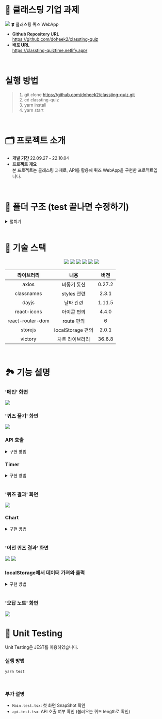 # 🎉 클래스팅 기업 과제
<img src="https://user-images.githubusercontent.com/97458345/193476019-b9ff5fae-f9dc-4067-91f8-071106d75b0e.jpg">
🍀 클래스팅 퀴즈 WebApp

- **Github Repository URL** <br/> https://github.com/doheek2/classting-quiz
- **배포 URL** <br/> https://classting-quiztime.netlify.app/

<br/>

# 실행 방법
>1. git clone https://github.com/doheek2/classting-quiz.git
>2. cd classting-quiz
>3. yarn install
>4. yarn start

<br/>

# 🗂 프로젝트 소개
- **개발 기간** 22.09.27 - 22.10.04
- **프로젝트 개요** <br/>
본 프로젝트는 클래스팅 과제로, API를 활용해 퀴즈 WebApp을 구현한 프로젝트입니다.


<br/>

# 📁 폴더 구조 (test 끝나면 수정하기)
<details>
    <summary>펼치기</summary>
📦src<br/>
 ┣ 📂assets<br/>
 ┃ ┗ 📂svg<br/>
 ┃ ┃ ┣ 📜.DS_Store<br/>
 ┃ ┃ ┣ 📜arrow.svg<br/>
 ┃ ┃ ┣ 📜bell.svg<br/>
 ┃ ┃ ┣ 📜bellpoint.svg<br/>
 ┃ ┃ ┣ 📜bulb.svg<br/>
 ┃ ┃ ┣ 📜caret-down.svg<br/>
 ┃ ┃ ┣ 📜caret-up.svg<br/>
 ┃ ┃ ┣ 📜dashboard.svg<br/>
 ┃ ┃ ┣ 📜gear.svg<br/>
 ┃ ┃ ┣ 📜index.js<br/>
 ┃ ┃ ┣ 📜logo.svg<br/>
 ┃ ┃ ┣ 📜manageAD.svg<br/>
 ┃ ┃ ┣ 📜profile.svg<br/>
 ┃ ┃ ┗ 📜spinner.svg<br/>
 ┣ 📂components<br/>
 ┃ ┣ 📂Dropdown<br/>
 ┃ ┃ ┣ 📜dropdown.module.scss<br/>
 ┃ ┃ ┗ 📜index.tsx<br/>
 ┃ ┗ 📂LoadingPage<br/>
 ┃ ┃ ┣ 📜index.tsx<br/>
 ┃ ┃ ┗ 📜loadingPage.module.scss<br/>
 ┣ 📂data<br/>
 ┃ ┣ 📜wanted_FE-media-channel-data-set.json<br/>
 ┃ ┣ 📜wanted_FE_ad-list-data-set.json<br/>
 ┃ ┗ 📜wanted_FE_trend-data-set.json<br/>
 ┣ 📂routes<br/>
 ┃ ┣ 📂ADmanaging<br/>
 ┃ ┃ ┣ 📂Card<br/>
 ┃ ┃ ┃ ┣ 📜card.module.scss<br/>
 ┃ ┃ ┃ ┗ 📜index.tsx<br/>
 ┃ ┃ ┣ 📜admanaging.module.scss<br/>
 ┃ ┃ ┗ 📜index.tsx<br/>
 ┃ ┣ 📂Dashboard<br/>
 ┃ ┃ ┣ 📂DailyChart<br/>
 ┃ ┃ ┃ ┣ 📜OneChartStyle.ts<br/>
 ┃ ┃ ┃ ┣ 📜OneDataChart.tsx<br/>
 ┃ ┃ ┃ ┣ 📜TwoDataChart.tsx<br/>
 ┃ ┃ ┃ ┣ 📜XAxis.tsx<br/>
 ┃ ┃ ┃ ┣ 📜dailyChart.module.scss<br/>
 ┃ ┃ ┃ ┣ 📜index.tsx<br/>
 ┃ ┃ ┃ ┗ 📜twoChartStyle.ts<br/>
 ┃ ┃ ┣ 📂DailyMean<br/>
 ┃ ┃ ┃ ┣ 📂DailyMeanItem<br/>
 ┃ ┃ ┃ ┃ ┣ 📂DataList<br/>
 ┃ ┃ ┃ ┃ ┃ ┗ 📜index.tsx<br/>
 ┃ ┃ ┃ ┃ ┣ 📂RateContainer<br/>
 ┃ ┃ ┃ ┃ ┃ ┣ 📜index.tsx<br/>
 ┃ ┃ ┃ ┃ ┃ ┗ 📜rateContainer.module.scss<br/>
 ┃ ┃ ┃ ┃ ┣ 📜dailyMeanItem.module.scss<br/>
 ┃ ┃ ┃ ┃ ┗ 📜index.tsx<br/>
 ┃ ┃ ┃ ┣ 📜dailyMean.module.scss<br/>
 ┃ ┃ ┃ ┗ 📜index.tsx<br/>
 ┃ ┃ ┣ 📂DataFilterButtons<br/>
 ┃ ┃ ┃ ┣ 📂DropdownList<br/>
 ┃ ┃ ┃ ┃ ┣ 📜OneDropDownList.tsx<br/>
 ┃ ┃ ┃ ┃ ┣ 📜TwoDropDownList.tsx<br/>
 ┃ ┃ ┃ ┃ ┣ 📜WeeklyDownList.tsx<br/>
 ┃ ┃ ┃ ┃ ┣ 📜dropdownList.module.scss<br/>
 ┃ ┃ ┃ ┃ ┗ 📜index.tsx<br/>
 ┃ ┃ ┃ ┣ 📜DropdownButton.tsx<br/>
 ┃ ┃ ┃ ┣ 📜categoryDict.ts<br/>
 ┃ ┃ ┃ ┣ 📜dropdownButton.module.scss<br/>
 ┃ ┃ ┃ ┣ 📜index.module.scss<br/>
 ┃ ┃ ┃ ┗ 📜index.tsx<br/>
 ┃ ┃ ┣ 📂DatePicker<br/>
 ┃ ┃ ┃ ┣ 📂DateRange<br/>
 ┃ ┃ ┃ ┃ ┣ 📜dateRange.module.scss<br/>
 ┃ ┃ ┃ ┃ ┗ 📜index.tsx<br/>
 ┃ ┃ ┃ ┣ 📂Label<br/>
 ┃ ┃ ┃ ┃ ┣ 📜index.tsx<br/>
 ┃ ┃ ┃ ┃ ┗ 📜label.module.scss<br/>
 ┃ ┃ ┃ ┣ 📜datePicker.module.scss<br/>
 ┃ ┃ ┃ ┗ 📜index.tsx<br/>
 ┃ ┃ ┣ 📂MediaChannelGraph<br/>
 ┃ ┃ ┃ ┣ 📜chartStyle.ts<br/>
 ┃ ┃ ┃ ┗ 📜index.tsx<br/>
 ┃ ┃ ┣ 📂MediaChannelTable<br/>
 ┃ ┃ ┃ ┣ 📜companyKRDict.ts<br/>
 ┃ ┃ ┃ ┣ 📜index.tsx<br/>
 ┃ ┃ ┃ ┗ 📜mediaChannelTable.module.scss<br/>
 ┃ ┃ ┣ 📜.DS_Store<br/>
 ┃ ┃ ┣ 📜dashboard.module.scss<br/>
 ┃ ┃ ┗ 📜index.tsx<br/>
 ┃ ┣ 📂_shared<br/>
 ┃ ┃ ┣ 📂Header<br/>
 ┃ ┃ ┃ ┣ 📜header.module.scss<br/>
 ┃ ┃ ┃ ┗ 📜index.tsx<br/>
 ┃ ┃ ┗ 📂LNB<br/>
 ┃ ┃ ┃ ┣ 📜index.tsx<br/>
 ┃ ┃ ┃ ┗ 📜lnb.module.scss<br/>
 ┃ ┣ 📜.DS_Store<br/>
 ┃ ┣ 📜index.tsx<br/>
 ┃ ┗ 📜routes.module.scss<br/>
 ┣ 📂state<br/>
 ┃ ┣ 📜dashBoard.ts<br/>
 ┃ ┗ 📜dropdown.ts<br/>
 ┣ 📂styles<br/>
 ┃ ┣ 📂base<br/>
 ┃ ┃ ┣ 📜_fonts.scss<br/>
 ┃ ┃ ┣ 📜_more.scss<br/>
 ┃ ┃ ┗ 📜_reset.scss<br/>
 ┃ ┣ 📂constants<br/>
 ┃ ┃ ┗ 📜_colors.scss<br/>
 ┃ ┣ 📂mixins<br/>
 ┃ ┃ ┣ 📜_flexbox.scss<br/>
 ┃ ┃ ┣ 📜_position.scss<br/>
 ┃ ┃ ┣ 📜_responsive.scss<br/>
 ┃ ┃ ┣ 📜_typography.scss<br/>
 ┃ ┃ ┗ 📜_visual.scss<br/>
 ┃ ┣ 📜index.js<br/>
 ┃ ┗ 📜index.scss<br/>
 ┣ 📂types<br/>
 ┃ ┣ 📜adType.d.ts<br/>
 ┃ ┣ 📜channel.d.ts<br/>
 ┃ ┣ 📜daily.d.ts<br/>
 ┃ ┣ 📜dashBoardCategory.d.ts<br/>
 ┃ ┗ 📜dashBoardCategory.ts<br/>
 ┣ 📂utils<br/>
 ┃ ┣ 📜.DS_Store<br/>
 ┃ ┣ 📜dateToKorean.ts<br/>
 ┃ ┣ 📜filterDailyByCategory.ts<br/>
 ┃ ┣ 📜formatConversion.ts<br/>
 ┃ ┣ 📜getBarChartData.ts<br/>
 ┃ ┣ 📜getDailyMean.ts<br/>
 ┃ ┣ 📜getMediaData.ts<br/>
 ┃ ┣ 📜index.ts<br/>
 ┃ ┣ 📜numberToDot.ts<br/>
 ┃ ┗ 📜unitPicker.ts<br/>
 ┣ 📜.DS_Store<br/>
 ┣ 📜index.tsx<br/>
 ┣ 📜react-app-env.d.ts<br/>
 ┣ 📜reportWebVitals.ts<br/>
 ┗ 📜setupTests.ts<br/>
</details>

<br/>

# 🔨 기술 스택
<div align="center">
 <img src="https://img.shields.io/badge/HTML5-E34F26?style=flat-square&logo=HTML5&logoColor=white"/>
 <img src="https://img.shields.io/badge/CSS3-1572B6?style=flat-square&logo=CSS3&logoColor=white"/>
 <img src="https://img.shields.io/badge/Sass-CC6699?style=flat-square&logo=Sass&logoColor=white"/>
 <img src="https://img.shields.io/badge/TypeScript-3178C6?style=flat-square&logo=TypeScript&logoColor=white"/>
 <img src="https://img.shields.io/badge/React-61DAFB?style=flat-square&logo=React&logoColor=white"/>
 <img src="https://img.shields.io/badge/Recoil-764ABC?style=flat-square&logo=Recoil&logoColor=white"/>

 <br/>

|라이브러리|내용|버전|
|:---:|:---:|:---:|
| axios | 비동기 통신 | 0.27.2 |
| classnames | styles 관련 | 2.3.1 |
| dayjs | 날짜 관련 | 1.11.5 |
| react-icons | 아이콘 편의 | 4.4.0 |
| react-router-dom | route 편의 | 6 |
| storejs | localStorage 편의 | 2.0.1 |
| victory | 차트 라이브러리 | 36.6.8 |


<br/>

</div>

# 🏞 기능 설명

### '메인' 화면

<img src="https://user-images.githubusercontent.com/97458345/193476019-b9ff5fae-f9dc-4067-91f8-071106d75b0e.jpg">

<br/>

### '퀴즈 풀기' 화면

<img src="https://user-images.githubusercontent.com/97458345/193476526-d0bb29ad-69b2-4a7a-b14a-256571df4819.jpg">

<br/>

### API 호출

<details>
    <summary>구현 방법</summary>

1. axios를 통해 API를 호출하고 결과값을 리턴합니다.
```ts
const BASE_URL = 'https://opentdb.com/api.php?amount=10&type=multiple'

export const getQuizList = async () => {
  const result = await axios.get(BASE_URL)
  return result.data.results
}
```
2. '퀴즈 풀기' 화면에 접속하면 useEffect()를 통해 API를 호출하고 quizList에 저장합니다.
```ts
useEffect(() => {
  const getQuizHandler = async () => {
    const quiz = await getQuizList()
    setQuizList(quiz)
  }
  getQuizHandler()
}, [setQuizList])
```
3. quizList나 quizNum의 값이 바뀔 때마다 퀴즈 보기를 랜덤하게 나열합니다.
```ts
useEffect(() => {
  if (quizList.length !== 0) {
    const currentQuiz = quizList[quizNum]
    const arr = [...currentQuiz.incorrect_answers, currentQuiz.correct_answer]
    const tmpArr = arr.sort(() => Math.random() - 0.5)
    setAnswerList(tmpArr)
  }
}, [quizList, quizNum])
```

</details>

### Timer

<details>
    <summary>구현 방법</summary>

1. Recoil로 전역 상태 관리 데이터를 설정하여 타이머를 설정하였습니다.
```ts
export const timeState = atom({
  key: 'timeState',
  default: ['00', '00'],
})
```
2. 1초씩 증가할 때마다 timeState에 저장합니다. isTimerStop이 true가 되면 setTimeout()을 중지시킵니다. 
```ts
const [time, setTime] = useRecoilState(timeState)

useEffect(() => {
  const timer = (type: string, num: string) => {
    const temp = Number(num) + 1
    const tmpArr = [...time]
    if (temp < 10) {
      switch (type) {
        case 'min':
          tmpArr[0] = `0${temp}`
          break
        case 'sec':
          tmpArr[1] = `0${temp}`
          break
      }
    } else {
      switch (type) {
        case 'min':
          tmpArr[0] = String(temp)
          break
        case 'sec':
          tmpArr[1] = String(temp)
          break
      }
    }
    setTime(tmpArr)
  }

  const timeout = setTimeout(() => {
    if (time[1] === '59') {
      timer('min', time[0])
      const arr = [...time]
      arr[1] = '00'
      setTime(arr)
    } else {
      timer('sec', time[1])
    }
  }, 1000)

  if (isTimerStop) clearTimeout(timeout)
}, [isTimerStop, setTime, time])
```

</details>

<br/>

### '퀴즈 결과' 화면

<img src="https://user-images.githubusercontent.com/97458345/193477389-376a1fcf-9307-4cca-a27a-c8bf803b2eda.jpg">

<br/>

### Chart

<details>
    <summary>구현 방법</summary>

1. startAngle, endAngle을 0으로 초기화하여 state에 저장합니다.
```ts
const [startAngle, setStartAngle] = useState(0)
const [endAngle, setEndAngle] = useState(0)
```
2. 화면에 접속하면 useEffect()를 통해 state 값을 변경해줍니다.
```ts
useEffect(() => {
  setStartAngle(90)
  setEndAngle(450)
}, [])
```
3. 차트 startAngle, endAngle 속성에 state를 추가하고 animate 속성을 통해 차트 애니메이션이 작동합니다.
```ts
 <VictoryPie
  animate={{
    duration: 2000,
  }}
  startAngle={startAngle}
  endAngle={endAngle}
  data={data}
  colorScale={['#b7bbea', '#e4e9fe']}
  height={400}
  padAngle={1}
  innerRadius={120}
  cornerRadius={5}
  labels={() => ''}
/>
```
</details>

<br/>

### '이전 퀴즈 결과' 화면

<img src="https://user-images.githubusercontent.com/97458345/193477683-4cbba2b5-40a8-4d52-ba11-f910a7848296.jpg">
<img src="https://user-images.githubusercontent.com/97458345/193477535-095dc529-f85e-4a8d-a228-486ff8abaf31.jpg">

<br/>

### localStorage에서 데이터 가져와 출력
<details>
    <summary>구현 방법</summary>

1. localStorage에 있는 데이터를 가져옵니다.
```ts
const storage: IQuizResultList = store.get('quizList')
```
2. localStorage에 key가 'quizList'인 데이터가 없으면 undefined이므로 데이터가 없을 땐 퀴즈 기록이 없다는 화면을, 데이터가 있을 땐 퀴즈 기록 리스트를 출력합니다.
```ts
{storage === undefined && <NoQuiz />}
{storage !== undefined && ({/*...생략*/})}
```
3. storage 길이만큼 list 출력하고 data 배열을 통해 차트에 필요한 데이터 생성하여 출력합니다.
```ts
{storage.map((v, i) => {
  const key = `quizList${i}`
  const correct = v.data.filter((x) => x.isCorrect === true).length
  const data = [
    { x: '정답 수', y: correct },
    { x: '총 퀴즈 개수', y: 10 },
  ]
  return (
    <li key={key} className={styles.listContainer}>
      <p className={styles.quiz}>quiz{v.id + 1}</p>
      <header className={styles.inforContainer}>
        <div>
          <HiCalendar />
          <span>{v.date}</span>
        </div>
        <div>
          <HiClock />
          <span>{v.time}</span>
        </div>
        <div>
          <HiCheckCircle />
          <span>{correct}/10</span>
        </div>
      </header>
      <main className={styles.chartContainer}>
        <VictoryPie
          startAngle={90}
          endAngle={450}
          data={data}
          colorScale={['#6878e1', '#dbdde6']}
          width={270}
          height={270}
          padAngle={1}
          innerRadius={115}
          cornerRadius={8}
          labels={() => ''}
        />
      </main>
      {/* ... 생략 */}
    </li>
  )
})}
```
</details>

<br/>

### '오답 노트' 화면

<img src="https://user-images.githubusercontent.com/97458345/193477612-a8cc2f02-6447-4ac3-855d-bac43367afea.jpg">

<br/>

# 📌 Unit Testing
Unit Testing은 JEST를 이용하였습니다.
### 실행 방법
```
yarn test
```

<br/>

### 부가 설명
- `Main.test.tsx`: 첫 화면 SnapShot 확인
- `api.test.tsx`: API 호출 여부 확인 (불러오는 퀴즈 length로 확인)

